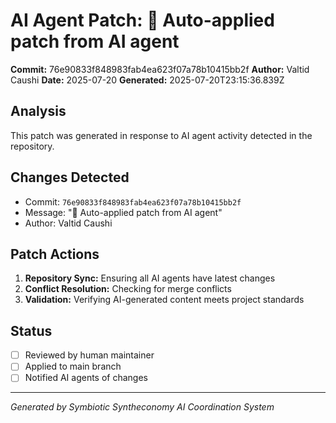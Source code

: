 # AI Agent Patch: 🤖 Auto-applied patch from AI agent

**Commit:** 76e90833f848983fab4ea623f07a78b10415bb2f
**Author:** Valtid Caushi
**Date:** 2025-07-20
**Generated:** 2025-07-20T23:15:36.839Z

## Analysis

This patch was generated in response to AI agent activity detected in the repository.

## Changes Detected

- Commit: `76e90833f848983fab4ea623f07a78b10415bb2f`
- Message: "🤖 Auto-applied patch from AI agent"
- Author: Valtid Caushi

## Patch Actions

1. **Repository Sync:** Ensuring all AI agents have latest changes
2. **Conflict Resolution:** Checking for merge conflicts
3. **Validation:** Verifying AI-generated content meets project standards

## Status

- [ ] Reviewed by human maintainer
- [ ] Applied to main branch
- [ ] Notified AI agents of changes

---
*Generated by Symbiotic Syntheconomy AI Coordination System*
